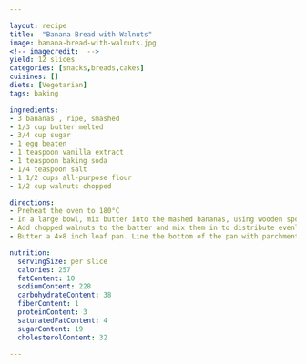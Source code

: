 ```yaml
---

layout: recipe
title:  "Banana Bread with Walnuts"
image: banana-bread-with-walnuts.jpg
<!-- imagecredit:  -->
yield: 12 slices
categories: [snacks,breads,cakes]
cuisines: []
diets: [Vegetarian]
tags: baking

ingredients:
- 3 bananas , ripe, smashed
- 1/3 cup butter melted
- 3/4 cup sugar
- 1 egg beaten
- 1 teaspoon vanilla extract
- 1 teaspoon baking soda
- 1/4 teaspoon salt
- 1 1/2 cups all-purpose flour
- 1/2 cup walnuts chopped

directions:
- Preheat the oven to 180°C
- In a large bowl, mix butter into the mashed bananas, using wooden spoon. Mix in the sugar, egg, and vanilla. Sprinkle the baking soda and salt over the mixture and mix in. Add the flour last, mix just enough to blend the ingredients; do not over0mix, the lumps will work themselves out.
- Add chopped walnuts to the batter and mix them in to distribute evenly through the batter.
- Butter a 4×8 inch loaf pan. Line the bottom of the pan with parchment paper, butter the parchment paper too. Pour the batter in the pan. Bake for 1 hour. Cool on a rack. Remove from pan and slice to serve.

nutrition:
  servingSize: per slice
  calories: 257
  fatContent: 10
  sodiumContent: 228
  carbohydrateContent: 38
  fiberContent: 1
  proteinContent: 3
  saturatedFatContent: 4
  sugarContent: 19
  cholesterolContent: 32

---
```

